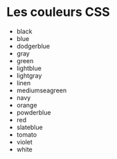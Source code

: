 # Les couleurs CSS

- black
- blue
- dodgerblue
- gray
- green
- lightblue
- lightgray
- linen
- mediumseagreen
- navy
- orange
- powderblue
- red
- slateblue
- tomato
- violet
- white